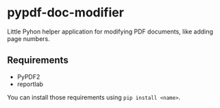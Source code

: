 pypdf-doc-modifier
==================

Little Pyhon helper application for modifying PDF documents, like adding
page numbers.


Requirements
------------

* PyPDF2
* reportlab

You can install those requirements using `pip install <name>`.